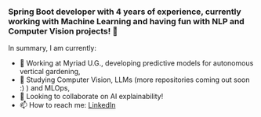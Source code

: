 ### Spring Boot developer with 4 years of experience, currently working with Machine Learning and having fun with NLP and Computer Vision projects! 👋

 In summary, I am currently:

- 🔭 Working at Myriad U.G., developing predictive models for autonomous vertical gardening,
- 🌱 Studying Computer Vision, LLMs (more repositories coming out soon :) ) and MLOps,
- 👯 Looking to collaborate on AI explainability!
- 📫 How to reach me: [LinkedIn](https://www.linkedin.com/in/guilherme-rafael-deschamps/)

<!--
**guilherme-deschamps/guilherme-deschamps** is a ✨ _special_ ✨ repository because its `README.md` (this file) appears on your GitHub profile.

Here are some ideas to get you started:

- 🔭 I’m currently working on ...
- 🌱 I’m currently learning ...
- 👯 I’m looking to collaborate on ...
- 🤔 I’m looking for help with ...
- 💬 Ask me about ...
- 📫 How to reach me: ...
- 😄 Pronouns: ...
- ⚡ Fun fact: ...
-->

